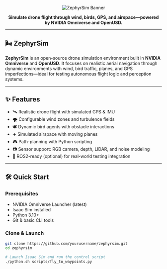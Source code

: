 <p align="center">
  <img src="https://dummyimage.com/1000x250/003366/ffffff&text=ZephyrSim" alt="ZephyrSim Banner" />
</p>

<p align="center">
  <b>Simulate drone flight through wind, birds, GPS, and airspace—powered by NVIDIA Omniverse and OpenUSD.</b>
</p>

---

## 🌬️ ZephyrSim

**ZephyrSim** is an open-source drone simulation environment built in **NVIDIA Omniverse** and **OpenUSD**. It focuses on realistic aerial navigation through dynamic environments with wind, bird traffic, planes, and GPS imperfections—ideal for testing autonomous flight logic and perception systems.

---

## ✨ Features

- 🛰️ Realistic drone flight with simulated GPS & IMU
- 🌪️ Configurable wind zones and turbulence fields
- 🕊️ Dynamic bird agents with obstacle interactions
- ✈️ Simulated airspace with moving planes
- 🎮 Path-planning with Python scripting
- 📷 Sensor support: RGB camera, depth, LIDAR, and noise modeling
- 📡 ROS2-ready (optional) for real-world testing integration

---

## 🛠️ Quick Start

### Prerequisites

- NVIDIA Omniverse Launcher (latest)
- Isaac Sim installed
- Python 3.10+
- Git & basic CLI tools

### Clone & Launch

```bash
git clone https://github.com/yourusername/zephyrsim.git
cd zephyrsim

# Launch Isaac Sim and run the control script
./python.sh scripts/fly_to_waypoints.py
